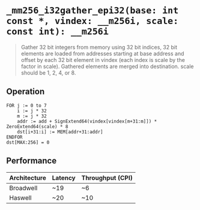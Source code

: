 `_mm256_i32gather_epi32(base: int const *, vindex: __m256i, scale: const int): __m256i`
=======================================================================================

> Gather 32 bit integers from memory using 32 bit indices, 32 bit elements are loaded from addresses starting at base address and offset by each 32 bit element in vindex (each index is scale by the factor in scale). Gathered elements are merged into destination. scale should be 1, 2, 4, or 8.

## Operation

```
FOR j := 0 to 7
    i := j * 32
    m := j * 32
    addr := add + SignExtend64(vindex[vindex[m+31:m]]) * ZeroExtend64(scale) * 8
    dst[i+31:i] := MEM[addr+31:addr]
ENDFOR
dst[MAX:256] = 0
```

## Performance

| Architecture | Latency | Throughput (CPI) |
| ------------ | ------- | ---------------- |
| Broadwell    | ~19     | ~6               |
| Haswell      | ~20     | ~10              |

